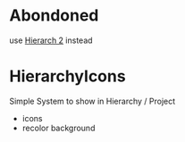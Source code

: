 # Abondoned
use [Hierarch 2](https://github.com/mitay-walle/com.truongnguyentungduy.hierarchy-2) instead

# HierarchyIcons
Simple System to show in Hierarchy / Project
- icons
- recolor background
